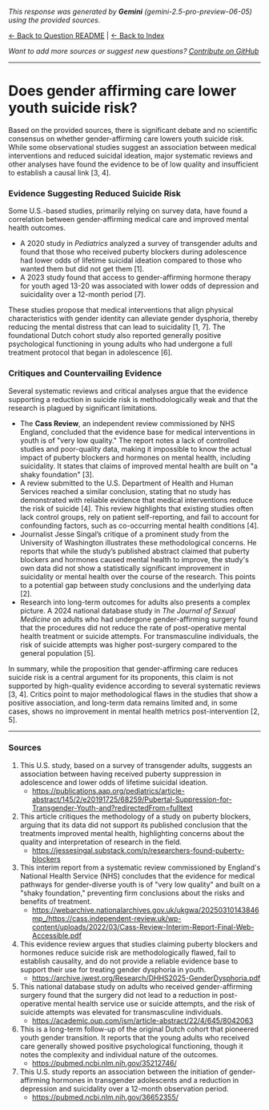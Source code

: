 <!-- 
Generated by: gemini
Model: gemini-2.5-pro-preview-06-05
Prompt type: sources
Generated at: 2025-06-12T11:10:47.791331
-->

*This response was generated by **Gemini** (gemini-2.5-pro-preview-06-05) using the provided sources.*

[← Back to Question README](README.md) | [← Back to Index](../README.md)

*Want to add more sources or suggest new questions? [Contribute on GitHub](https://github.com/justinwest/SuggestedSources)*

---

# Does gender affirming care lower youth suicide risk?

Based on the provided sources, there is significant debate and no scientific consensus on whether gender-affirming care lowers youth suicide risk. While some observational studies suggest an association between medical interventions and reduced suicidal ideation, major systematic reviews and other analyses have found the evidence to be of low quality and insufficient to establish a causal link [3, 4].

### Evidence Suggesting Reduced Suicide Risk
Some U.S.-based studies, primarily relying on survey data, have found a correlation between gender-affirming medical care and improved mental health outcomes.

*   A 2020 study in *Pediatrics* analyzed a survey of transgender adults and found that those who received puberty blockers during adolescence had lower odds of lifetime suicidal ideation compared to those who wanted them but did not get them [1].
*   A 2023 study found that access to gender-affirming hormone therapy for youth aged 13-20 was associated with lower odds of depression and suicidality over a 12-month period [7].

These studies propose that medical interventions that align physical characteristics with gender identity can alleviate gender dysphoria, thereby reducing the mental distress that can lead to suicidality [1, 7]. The foundational Dutch cohort study also reported generally positive psychological functioning in young adults who had undergone a full treatment protocol that began in adolescence [6].

### Critiques and Countervailing Evidence
Several systematic reviews and critical analyses argue that the evidence supporting a reduction in suicide risk is methodologically weak and that the research is plagued by significant limitations.

*   The **Cass Review**, an independent review commissioned by NHS England, concluded that the evidence base for medical interventions in youth is of "very low quality." The report notes a lack of controlled studies and poor-quality data, making it impossible to know the actual impact of puberty blockers and hormones on mental health, including suicidality. It states that claims of improved mental health are built on "a shaky foundation" [3].
*   A review submitted to the U.S. Department of Health and Human Services reached a similar conclusion, stating that no study has demonstrated with reliable evidence that medical interventions reduce the risk of suicide [4]. This review highlights that existing studies often lack control groups, rely on patient self-reporting, and fail to account for confounding factors, such as co-occurring mental health conditions [4].
*   Journalist Jesse Singal’s critique of a prominent study from the University of Washington illustrates these methodological concerns. He reports that while the study’s published abstract claimed that puberty blockers and hormones caused mental health to improve, the study's own data did not show a statistically significant improvement in suicidality or mental health over the course of the research. This points to a potential gap between study conclusions and the underlying data [2].
*   Research into long-term outcomes for adults also presents a complex picture. A 2024 national database study in *The Journal of Sexual Medicine* on adults who had undergone gender-affirming surgery found that the procedures did not reduce the rate of post-operative mental health treatment or suicide attempts. For transmasculine individuals, the risk of suicide attempts was higher post-surgery compared to the general population [5].

In summary, while the proposition that gender-affirming care reduces suicide risk is a central argument for its proponents, this claim is not supported by high-quality evidence according to several systematic reviews [3, 4]. Critics point to major methodological flaws in the studies that show a positive association, and long-term data remains limited and, in some cases, shows no improvement in mental health metrics post-intervention [2, 5].

***

### Sources
1.  This U.S. study, based on a survey of transgender adults, suggests an association between having received puberty suppression in adolescence and lower odds of lifetime suicidal ideation.
    *   https://publications.aap.org/pediatrics/article-abstract/145/2/e20191725/68259/Pubertal-Suppression-for-Transgender-Youth-and?redirectedFrom=fulltext
2.  This article critiques the methodology of a study on puberty blockers, arguing that its data did not support its published conclusion that the treatments improved mental health, highlighting concerns about the quality and interpretation of research in the field.
    *   https://jessesingal.substack.com/p/researchers-found-puberty-blockers
3.  This interim report from a systematic review commissioned by England's National Health Service (NHS) concludes that the evidence for medical pathways for gender-diverse youth is of "very low quality" and built on a "shaky foundation," preventing firm conclusions about the risks and benefits of treatment.
    *   https://webarchive.nationalarchives.gov.uk/ukgwa/20250310143846mp_/https://cass.independent-review.uk/wp-content/uploads/2022/03/Cass-Review-Interim-Report-Final-Web-Accessible.pdf
4.  This evidence review argues that studies claiming puberty blockers and hormones reduce suicide risk are methodologically flawed, fail to establish causality, and do not provide a reliable evidence base to support their use for treating gender dysphoria in youth.
    *   https://archive.jwest.org/Research/DHHS2025-GenderDysphoria.pdf
5.  This national database study on adults who received gender-affirming surgery found that the surgery did not lead to a reduction in post-operative mental health service use or suicide attempts, and the risk of suicide attempts was elevated for transmasculine individuals.
    *   https://academic.oup.com/jsm/article-abstract/22/4/645/8042063
6.  This is a long-term follow-up of the original Dutch cohort that pioneered youth gender transition. It reports that the young adults who received care generally showed positive psychological functioning, though it notes the complexity and individual nature of the outcomes.
    *   https://pubmed.ncbi.nlm.nih.gov/35212746/
7.  This U.S. study reports an association between the initiation of gender-affirming hormones in transgender adolescents and a reduction in depression and suicidality over a 12-month observation period.
    *   https://pubmed.ncbi.nlm.nih.gov/36652355/